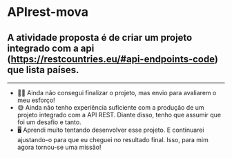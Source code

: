 # APIrest-mova

## A atividade proposta é de criar um projeto integrado com a api (https://restcountries.eu/#api-endpoints-code) que lista países.
----------------------------------------------------------------------------------------------------------------------
- 👩‍💻  Ainda não consegui finalizar o projeto, mas envio para avaliarem o meu esforço!  
- 😅  Ainda não tenho experiência suficiente com a produção de um projeto integrado com a API REST. Diante disso, tenho que assumir que foi um desafio e tanto. 
- 🖥️  Aprendi muito tentando desenvolver esse projeto. E continuarei ajustando-o para que eu cheguei no resultado final. Isso, para mim agora tornou-se uma missão! 
